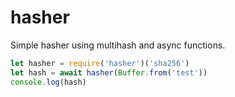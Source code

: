 # hasher

Simple hasher using multihash and async functions.

```javascript
let hasher = require('hasher')('sha256')
let hash = await hasher(Buffer.from('test'))
console.log(hash)
```
